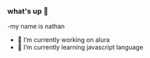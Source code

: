### what's up 👋

-my name is nathan 

- 🔭 I’m currently working on alura
- 🌱 I’m currently learning javascript language

